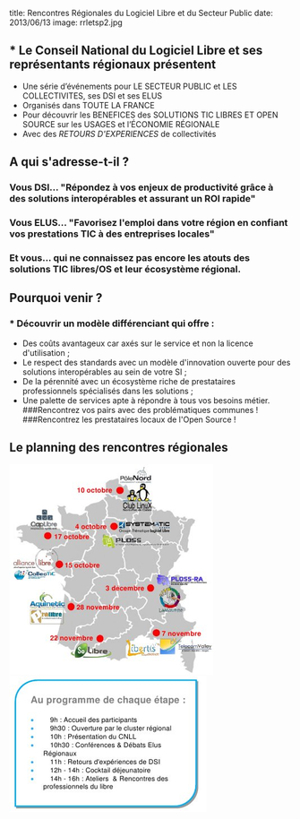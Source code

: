 title: Rencontres Régionales du Logiciel Libre et du Secteur Public
date: 2013/06/13
image: rrletsp2.jpg

## * Le Conseil National du Logiciel Libre et ses représentants régionaux présentent
+ Une série d’événements pour LE SECTEUR PUBLIC et LES COLLECTIVITES, ses DSI et ses ELUS
+ Organisés dans TOUTE LA FRANCE
+ Pour découvrir les BENEFICES des SOLUTIONS TIC LIBRES ET OPEN SOURCE sur les USAGES et l’ÉCONOMIE RÉGIONALE
+ Avec des _RETOURS D'EXPERIENCES_ de collectivités

## A qui s'adresse-t-il ?
### Vous DSI... "Répondez à vos enjeux de productivité grâce à des solutions interopérables et assurant un ROI rapide"
### Vous ELUS... "Favorisez l'emploi dans votre région en confiant vos prestations TIC à des entreprises locales"

### Et vous... qui ne connaissez pas encore les atouts des solutions TIC libres/OS et leur écosystème régional.

## Pourquoi venir ?
### * Découvrir un modèle différenciant qui offre :
+ Des coûts avantageux car axés sur le service et non la licence d'utilisation ;
+ Le respect des standards avec un modèle d'innovation ouverte pour des solutions interopérables au sein de votre SI ;
+ De la pérennité avec un écosystème riche de prestataires professionnels spécialisés dans les solutions ;
+ Une palette de services apte à répondre à tous vos besoins métier.
###Rencontrez vos pairs avec des problématiques communes !
###Rencontrez les prestataires locaux de l'Open Source !

## Le planning des rencontres régionales

![carte des rencontres](images/rrletsp.jpg)
![planning](images/rrletsp3.jpg)
